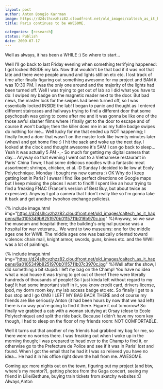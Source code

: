 ```yaml
---
layout: post
author: Anton Bongio Karrman
image: https://d24slhcvzhzz82.cloudfront.net/old_images/caltech_as_it_happens/6a0105349b8251970b0115711b23af970c.jpg
title: Paris continues to be AWESOME.

categories: [research]
status: Publish
date: 2009-07-17
---
```



Well as always, it has been a WHILE :)
So where to start...

Well I'll go back to last Friday evening when something terrifying happened: I got locked INSIDE my lab. Now that wouldn't be that bad if it was not that late and there were people around and lights still on etc etc. I lost track of time after finally figuring out something awesome for my project and BAM it was 10:30 PM. I was the only one around and the majority of the lights had been turned off. Well I was trying to get out of lab so I did what you have to do: I swiped my badge on the magnetic reader next to the door. But bad news, the master lock for the swipes had been turned off, so I was essentially locked INSIDE the lab! I began to panic and thought as I entered different staircases and hallways trying to find a different door that some psychopath was going to come after me and it was gonna be like one of the those awful slasher films where I finally get to the door to escape and of course it won't budge; then the killer does me in as my futile badge swipes do nothing for me... 
Well lucky for me that ended up NOT happening; I finally found a door that wasn't on the master lock like twenty minutes later (whew) and got home fine :) I hit the sack and woke up the next day. I looked at the clock and thought awesome it's 5AM I can go back to sleep... Yeah it was actually 5 *PM* -_- So much for getting my digital camera that day... 
Anyway so that evening I went out to a Vietnamese restaurant in Paris' China Town; I had some delicious noodles with a fantastic meat assortment: shrimps, chicken, et al. :D
Sunday I decided to lie low at Ecoly Polytechnique. Monday I bought my new camera :) OK Why do I keep getting lost in Paris? I swear I find like perfect directions on Google maps but I keep missing the places I want to find!!! I spent like an hour trying to find a freaking FNAC (France's version of Best Buy, but about twice as expensive). Anyway I got a camera that I don't really like so I'm gonna take it back and get another (woohoo exchange policies).


{% include image.html img="https://d24slhcvzhzz82.cloudfront.net/old_images/caltech_as_it_happens/6a0105349b8251970b0115711b016b970c.jpg" %}Anyway, so we saw the museum and hospital there; the building's original purpose was a hospital for war veterans... We went to two museums: one for the middle ages one for WWII. The middle ages one was basically oriented toward violence: chain mail, knight armor, swords, guns, knives etc. and the WWII was a lot of paintings.


{% include image.html img="https://d24slhcvzhzz82.cloudfront.net/old_images/caltech_as_it_happens/6a0105349b8251970b0115711b07c3970c.jpg" %}Well after the show, I did something a bit stupid: I left my bag on the Champ! You have no idea what a mad house it was trying to get out of there! There were literally hundreds of thousands of people! So I just kinda left without regard to my bag! It had some important stuff in it, you know credit card, drivers license, ipod, my dorm room key, my lab access badge etc etc. So finally I get to a bus stop and I go OMG I LEFT MY BAG BACK THERE and of course my friends are like seriously Anton (it had been hours by now that we had left) there is no way you're going to find it there. Figure it out tomorrow! So finally we grabbed a cab with a woman studying at Orsay (close to Ecole Polytechnique) and split the ride back. Because I didn't have my room key though, I had to sleep on the floor of my friends room: NOT COMFORTABLE.

Well it turns out that another of my friends had grabbed my bag for me, so there were no worries there. I was freaking out when I woke up in the morning though; I was prepared to head over to the Champ to find it, or otherwise go to the Prefecture de Police and see if it was in Paris' lost and found. When I got the email that he had it I was so relieved you have no idea... He had it in his office right down the hall from me. AWESOME.

Coming up: more nights out on the town, figuring out my project (and btw, where's my mentor?), getting photos from the Gaga concert, seeing my friend in Lille/Bethune, buying train tickets from sketchy websites :D
Always,Anton

